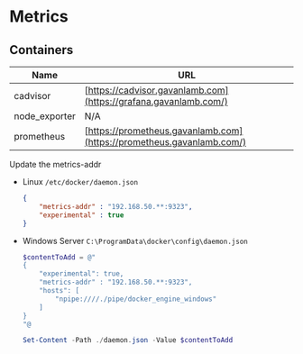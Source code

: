 # Metrics

## Containers
| Name          | URL                                     |
|---------------|-----------------------------------------|
| cadvisor      | [https://cadvisor.gavanlamb.com](https://grafana.gavanlamb.com/)   |
| node_exporter | N/A                                     |
| prometheus    | [https://prometheus.gavanlamb.com](https://prometheus.gavanlamb.com/) |

Update the metrics-addr
* Linux 
    `/etc/docker/daemon.json`
    ```json
    {
        "metrics-addr" : "192.168.50.**:9323",
        "experimental" : true
    }
    ```
  
* Windows Server
    `C:\ProgramData\docker\config\daemon.json`
    ```powershell
    $contentToAdd = @"
    {
        "experimental": true,
        "metrics-addr" : "192.168.50.**:9323",
        "hosts": [
            "npipe:////./pipe/docker_engine_windows"
        ]
    }
    "@

    Set-Content -Path ./daemon.json -Value $contentToAdd
    ```
